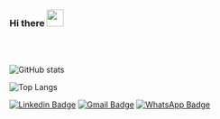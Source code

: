 ### Hi there <img src="https://raw.githubusercontent.com/kaueMarques/kaueMarques/master/hi.gif" width="30px">
<br>
<br>

![GitHub stats](https://github-readme-stats.vercel.app/api?username=victorbadaro&count_private=true&show_icons=true&theme=radical)

![Top Langs](https://github-readme-stats.vercel.app/api/top-langs/?username=victorbadaro&layout=compact&theme=radical)

<!--
**victorbadaro/victorbadaro** is a ✨ _special_ ✨ repository because its `README.md` (this file) appears on your GitHub profile.

Here are some ideas to get you started:

- 🔭 I’m currently working on ...
- 🌱 I’m currently learning ...
- 👯 I’m looking to collaborate on ...
- 🤔 I’m looking for help with ...
- 💬 Ask me about ...
- 📫 How to reach me: ...
- 😄 Pronouns: ...
- ⚡ Fun fact: ...
-->


[![Linkedin Badge](https://img.shields.io/badge/-Victor_Badaró-blue?style=flat-square&logo=Linkedin&logoColor=white&link=https://www.linkedin.com/in/victor-badar%C3%B3/)](https://www.linkedin.com/in/victor-badar%C3%B3/)
[![Gmail Badge](https://img.shields.io/badge/-victor.badaro92@gmail.com-c14438?style=flat-square&logo=Gmail&logoColor=white&link=mailto:victor.badaro92@gmail.com)](mailto:victor.badaro92@gmail.com)
[![WhatsApp Badge](https://img.shields.io/badge/-WhatsApp-25D366?style=flat-square&logo=WhatsApp&logoColor=white&link=https://bit.ly/2ZjKtAI)](https://bit.ly/2ZjKtAI)
